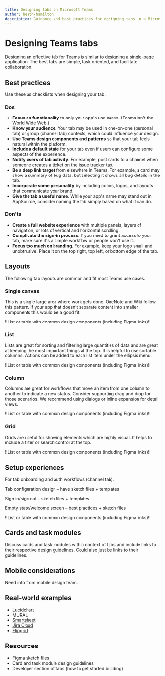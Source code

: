 ```yaml
---
title: Designing tabs in Microsoft Teams
author: heath-hamilton
description: Guidance and best practices for designing tabs in a Microsoft Teams app.
---
```

# Designing Teams tabs

Designing an effective tab for Teams is similar to designing a single-page application. The best tabs are simple, task oriented, and facilitate collaboration.

## Best practices

Use these as checklists when designing your tab.

### Dos

* **Focus on functionality** to only your app's use cases. (Teams isn't the World Wide Web.)
* **Know your audience**. Your tab may be used in one-on-one (personal tab) or group (channel tab) contexts, which could influence your design.
* **Use Teams design components and patterns** so that your tab feels natural within the platform.
* **Include a default state** for your tab even if users can configure some aspects of the experience.
* **Notify users of tab activity**. For example, post cards to a channel when someone creates a ticket on the issue tracker tab.
* **Be a deep link target** from elsewhere in Teams. For example, a card may show a summary of bug data, but selecting it shows all bug details in the tab.
* **Incorporate some personality** by including colors, logos, and layouts that communicate your brand.
* **Give the tab a useful name**. While your app's name may stand out in AppSource, consider naming the tab simply based on what it can do.

### Don'ts

* **Create a full website experience** with multiple panels, layers of navigation, or lots of vertical and horizontal scrolling.
* **Complicate the sign-in process**. If you need to grant access to your tab, make sure it's a simple workflow or people won't use it.
* **Focus too much on branding**. For example, keep your logo small and unobtrusive. Place it on the top right, top left, or bottom edge of the tab.

## Layouts

The following tab layouts are common and fit most Teams use cases.

### Single canvas

This is a single large area where work gets done. OneNote and Wiki follow this pattern. If your app that doesn’t separate content into smaller components this would be a good fit.

!!List or table with common design components (including Figma links)!!

### List

Lists are great for sorting and filtering large quantities of data and are great at keeping the most important things at the top. It is helpful to use sortable columns. Actions can be added to each list item under the ellipsis menu.

!!List or table with common design components (including Figma links)!!

### Column

Columns are great for workflows that move an item from one column to another to indicate a new status. Consider supporting drag and drop for those scenarios. We recommend using dialogs or inline expansion for detail views.

!!List or table with common design components (including Figma links)!!

### Grid

Grids are useful for showing elements which are highly visual. It helps to include a filter or search control at the top.

!!List or table with common design components (including Figma links)!!

## Setup experiences

For tab onboarding and auth workflows (channel tab).

Tab configuration design – have sketch files + templates

Sign in/sign out – sketch files + templates

Empty state/welcome screen – best practices + sketch files

!!List or table with common design components (including Figma links)!!

## Cards and task modules

Discuss cards and task modules within context of tabs and include links to their respective design guidelines. Could also just be links to their guidelines.

## Mobile considerations

Need info from mobile design team.

## Real-world examples

* [Lucidchart](https://teams.microsoft.com/l/app/7f905be6-3226-4a4c-9c54-ab1edce3c99c?source=store-copy-link)
* [MURAL](https://teams.microsoft.com/l/app/c738b607-88dd-4f16-aefe-6a824c65d25d?source=store-copy-link)
* [Smartsheet](https://teams.microsoft.com/l/app/f4d81e8e-4500-44c2-8328-9e06cbe037c5?source=store-copy-link)
* [Jira Cloud](https://teams.microsoft.com/l/app/aa183fd9-7104-46c4-af9f-9ee9b81d717e?source=store-copy-link)
* [Flipgrid](https://teams.microsoft.com/l/app/aa5fe6c5-f91c-45ed-88de-640e235ad21b?source=store-copy-link)

## Resources

* Figma sketch files
* Card and task module design guidelines
* Developer section of tabs (how to get started building)
